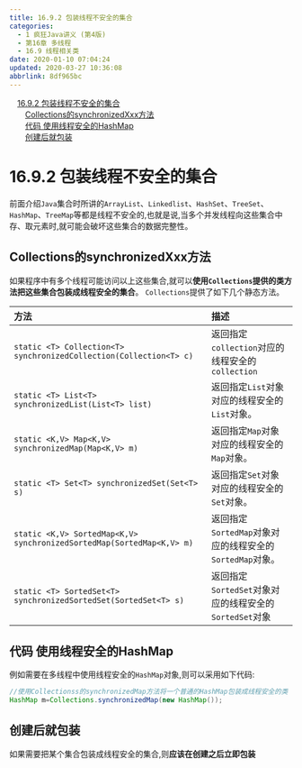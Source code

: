```yaml
---
title: 16.9.2 包装线程不安全的集合
categories: 
  - 1 疯狂Java讲义 (第4版)
  - 第16章 多线程
  - 16.9 线程相关类
date: 2020-01-10 07:04:24
updated: 2020-03-27 10:36:08
abbrlink: 8df965bc
---
```

<div id='my_toc'><a href="/JavaReadingNotes/8df965bc/#16-9-2-包装线程不安全的集合" class="header_1">16.9.2 包装线程不安全的集合</a>&nbsp;<br><a href="/JavaReadingNotes/8df965bc/#Collections的synchronizedXxx方法" class="header_2">Collections的synchronizedXxx方法</a>&nbsp;<br><a href="/JavaReadingNotes/8df965bc/#代码-使用线程安全的HashMap" class="header_2">代码 使用线程安全的HashMap</a>&nbsp;<br><a href="/JavaReadingNotes/8df965bc/#创建后就包装" class="header_2">创建后就包装</a>&nbsp;<br></div>
<style>.header_1{margin-left: 1em;}.header_2{margin-left: 2em;}.header_3{margin-left: 3em;}.header_4{margin-left: 4em;}.header_5{margin-left: 5em;}.header_6{margin-left: 6em;}</style>
<!--more-->
<script>if (navigator.platform.search('arm')==-1){document.getElementById('my_toc').style.display = 'none';}var e,p = document.getElementsByTagName('p');while (p.length>0) {e = p[0];e.parentElement.removeChild(e);}</script>

<!--end-->
# 16.9.2 包装线程不安全的集合
前面介绍`Java`集合时所讲的`ArrayList`、`Linkedlist`、`HashSet`、`TreeSet`、`HashMap`、`TreeMap`等都是线程不安全的,也就是说,当多个并发线程向这些集合中存、取元素时,就可能会破坏这些集合的数据完整性。
## Collections的synchronizedXxx方法
如果程序中有多个线程可能访问以上这些集合,就可以**使用`Collections`提供的类方法把这些集合包装成线程安全的集合**。
`Collections`提供了如下几个静态方法。

|方法|描述|
|:--|:--|
|`static <T> Collection<T> synchronizedCollection(Collection<T> c)`|返回指定`collection`对应的线程安全的`collection`|
|`static <T> List<T> synchronizedList(List<T> list)`|返回指定`List`对象对应的线程安全的`List`对象。|
|`static <K,​V> Map<K,​V> synchronizedMap(Map<K,​V> m)`|返回指定`Map`对象对应的线程安全的`Map`对象。|
|`static <T> Set<T> synchronizedSet(Set<T> s)`|返回指定`Set`对象对应的线程安全的`Set`对象。|
|`static <K,​V> SortedMap<K,​V> synchronizedSortedMap(SortedMap<K,​V> m)`|返回指定`SortedMap`对象对应的线程安全的`SortedMap`对象。|
|`static <T> SortedSet<T> synchronizedSortedSet(SortedSet<T> s)`|返回指定`SortedSet`对象对应的线程安全的`SortedSet`对象|

## 代码 使用线程安全的HashMap
例如需要在多线程中使用线程安全的`HashMap`对象,则可以采用如下代码:
```java
//使用Collectionss的synchronizedMap方法将一个普通的HashMap包装成线程安全的类
HashMap m=Collections.synchronizedMap(new HashMap());
```
## 创建后就包装
如果需要把某个集合包装成线程安全的集合,则**应该在创建之后立即包装**
